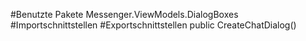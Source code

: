 #Benutzte Pakete
Messenger.ViewModels.DialogBoxes
#Importschnittstellen
#Exportschnittstellen
public CreateChatDialog()
